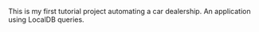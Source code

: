 This is my first tutorial project automating a car dealership. An application using LocalDB queries.
